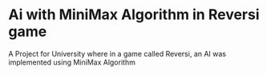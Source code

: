 # Ai with MiniMax Algorithm in Reversi game

A Project for University where in a game called Reversi, an AI was implemented using MiniMax Algorithm
